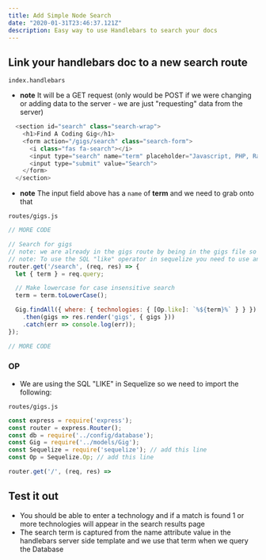 ```yaml
---
title: Add Simple Node Search
date: "2020-01-31T23:46:37.121Z"
description: Easy way to use Handlebars to search your docs
---
```


## Link your handlebars doc to a new search route
`index.handlebars`

* **note** It will be a GET request (only would be POST if we were changing or adding data to the server - we are just "requesting" data from the server)

```javascript
  <section id="search" class="search-wrap">
    <h1>Find A Coding Gig</h1>
    <form action="/gigs/search" class="search-form">
      <i class="fas fa-search"></i>
      <input type="search" name="term" placeholder="Javascript, PHP, Rails, etc...">
      <input type="submit" value="Search">
    </form>
  </section>
```

* **note** The input field above has a `name` of **term** and we need to grab onto that

`routes/gigs.js`

```javascript
// MORE CODE

// Search for gigs
// note: we are already in the gigs route by being in the gigs file so we just use /search
// note: To use the SQL "like" operator in sequelize you need to use and import the OP object
router.get('/search', (req, res) => {
  let { term } = req.query;

  // Make lowercase for case insensitive search
  term = term.toLowerCase();

  Gig.findAll({ where: { technologies: { [Op.like]: `%${term}%` } } })
    .then(gigs => res.render('gigs', { gigs }))
    .catch(err => console.log(err));
});

// MORE CODE
```

### OP
* We are using the SQL "LIKE" in Sequelize so we need to import the following:

`routes/gigs.js`

```javascript
const express = require('express');
const router = express.Router();
const db = require('../config/database');
const Gig = require('../models/Gig');
const Sequelize = require('sequelize'); // add this line
const Op = Sequelize.Op; // add this line

router.get('/', (req, res) =>
```

## Test it out
* You should be able to enter a technology and if a match is found 1 or more technologies will appear in the search results page
* The search term is captured from the name attribute value in the handlebars server side template and we use that term when we query the Database

